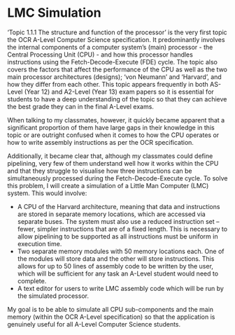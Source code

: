 # LMC Simulation

‘Topic 1.1.1 The structure and function of the processor’ is the very first topic the OCR A-Level Computer Science specification. It predominantly involves the internal components of a computer system’s (main) processor - the Central Processing Unit (CPU) - and how this processor handles instructions using the Fetch-Decode-Execute (FDE) cycle. The topic also covers the factors that affect the performance of the CPU as well as the two main processor architectures (designs); ‘von Neumann’ and ‘Harvard’, and how they differ from each other.
This topic appears frequently in both AS-Level (Year 12) and A2-Level (Year 13) exam papers so it is essential for students to have a deep understanding of the topic so that they can achieve the best grade they can in the final A-Level exams.

When talking to my classmates, however, it quickly became apparent that a significant proportion of them have large gaps in their knowledge in this topic or are outright confused when it comes to how the CPU operates or how to write assembly instructions as per the OCR specification.

Additionally, it became clear that, although my classmates could define pipelining, very few of them understand well how it works within the CPU and that they struggle to visualise how three instructions can be simultaneously processed during the Fetch-Decode-Execute cycle.
To solve this problem, I will create a simulation of a Little Man Computer (LMC) system. This would involve:
-	A CPU of the Harvard architecture, meaning that data and instructions are stored in separate memory locations, which are accessed via separate buses. The system must also use a reduced instruction set – fewer, simpler instructions that are of a fixed length. This is necessary to allow pipelining to be supported as all instructions must be uniform in execution time.
-	Two separate memory modules with 50 memory locations each. One of the modules will store data and the other will store instructions. This allows for up to 50 lines of assembly code to be written by the user, which will be sufficient for any task an A-Level student would need to complete.
-	A text editor for users to write LMC assembly code which will be run by the simulated processor. 

My goal is to be able to simulate all CPU sub-components and the main memory (within the OCR A-Level specification) so that the application is genuinely useful for all A-Level Computer Science students.
